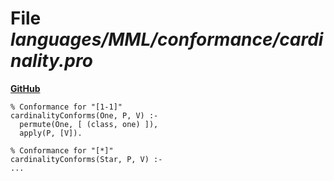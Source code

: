 # File _languages/MML/conformance/cardinality.pro_
**[GitHub](https://github.com/softlang/yas/blob/master/languages/MML/conformance/cardinality.pro)**
```
% Conformance for "[1-1]"
cardinalityConforms(One, P, V) :-
  permute(One, [ (class, one) ]),
  apply(P, [V]).

% Conformance for "[*]"
cardinalityConforms(Star, P, V) :-
...
```

